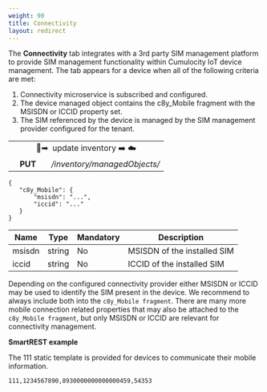 ```yaml
---
weight: 90
title: Connectivity
layout: redirect
---
```


The **Connectivity** tab integrates with a 3rd party SIM management platform to provide SIM management functionality within Cumulocity IoT device management. The tab appears for a device when all of the following criteria are met:
1. Connectivity microservice is subscribed and configured.
2. The device managed object contains the c8y_Mobile fragment with the MSISDN or ICCID property set.
3. The SIM referenced by the device is managed by the SIM management provider configured for the tenant.

<table>
<colgroup>
<col width="25%">
<col width="75%">
</colgroup>
<tbody>
<tr>
<td style="text-align:center" colspan="2" rowspan="1"> &#x1f4f1;&#10145; &#65039; update inventory &#10145;&#65039; &#9729;&#65039;</td>
</tr>
<tr>
<td style="text-align:center"> <b>PUT</b> </td>
<td style="text-align:center"><em>/inventory/managedObjects/<deviceId></em>
</td>
</tr>
</tbody>
</table>


```
{
   "c8y_Mobile": {
       "msisdn": "...",
       "iccid": "..."
   }
}
```

|Name|Type|Mandatory|Description|
|----|----|----|----|
|msisdn|string|No|MSISDN of the installed SIM|
|iccid|string|No|ICCID of the installed SIM|


Depending on the configured connectivity provider either MSISDN or ICCID may be used to identify the SIM present in the device. We recommend to always include both into the ```c8y_Mobile fragment```. There are many more mobile connection related properties that may also be attached to the ```c8y_Mobile fragment```, but only MSISDN or ICCID are relevant for connectivity management.

**SmartREST example**

The 111 static template is provided for devices to communicate their mobile information.

`111,1234567890,8930000000000000459,54353`
